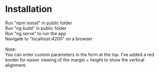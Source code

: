 # Installation
Run "npm install" in public folder<br/>
Run "ng build" in public folder<br/>
Run "ng serve" to run the app<br/>
Navigate to "localhost:4200" on a browser<br/>
<br/>
Note:<br/> 
You can enter custom parameters in the form at the top. I've added a red border for easier viewing of the margin + height to show the vertical alignment.
